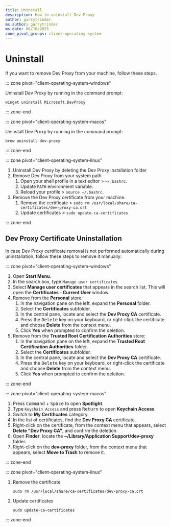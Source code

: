 ```yaml
---
title: Uninstall
description: How to uninstall Dev Proxy
author: garrytrinder
ms.author: garrytrinder
ms.date: 06/16/2025
zone_pivot_groups: client-operating-system
---
```


# Uninstall

If you want to remove Dev Proxy from your machine, follow these steps.

::: zone pivot="client-operating-system-windows"

Uninstall Dev Proxy by running in the command prompt:

```console
winget uninstall Microsoft.DevProxy
```

::: zone-end

::: zone pivot="client-operating-system-macos"

Uninstall Dev Proxy by running in the command prompt:

```console
brew uninstall dev-proxy
```

::: zone-end

::: zone pivot="client-operating-system-linux"

1. Uninstall Dev Proxy by deleting the Dev Proxy installation folder
1. Remove Dev Proxy from your system path
    1. Open your shell profile in a text editor > `~/.bashrc`.
    1. Update `PATH` environment variable.
    1. Reload your profile > `source ~/.bashrc`.
1. Remove the Dev Proxy certificate from your machine.
    1. Remove the certificate > `sudo rm /usr/local/share/ca-certificates/dev-proxy-ca.crt`
    1. Update certificates > `sudo update-ca-certificates`

::: zone-end

## Dev Proxy Certificate Uninstallation

In case Dev Proxy certificate removal is not performed automatically during uninstallation, follow these steps to remove it manually:

::: zone pivot="client-operating-system-windows"

1. Open **Start Menu**.
1. In the search box, type `Manage user certificates`.
1. Select **Manage user certificates** that appears in the search list. This will open the **Certificates - Current User** window.
1. Remove from the **Personal** store:
    1. In the navigation pane on the left, expand the **Personal** folder.
    1. Select the **Certificates** subfolder.
    1. In the central pane, locate and select the **Dev Proxy CA** certificate.
    1. Press the <kbd>Delete</kbd> key on your keyboard, or right-click the certificate and choose **Delete** from the context menu.
    1. Click **Yes** when prompted to confirm the deletion.
1. Remove from the **Trusted Root Certification Authorities** store:
    1. In the navigation pane on the left, expand the **Trusted Root Certification Authorities** folder.
    1. Select the **Certificates** subfolder.
    1. In the central pane, locate and select the **Dev Proxy CA** certificate.
    1. Press the <kbd>Delete</kbd> key on your keyboard, or right-click the certificate and choose **Delete** from the context menu.
    1. Click **Yes** when prompted to confirm the deletion.

::: zone-end

::: zone pivot="client-operating-system-macos"

1. Press <kbd>Command</kbd> + <kbd>Space</kbd> to open **Spotlight**.
1. Type `Keychain Access` and press <kbd>Return</kbd> to open **Keychain Access**.
1. Switch to **My Certificates** category.
1. In the list of certificates, find the **Dev Proxy CA** certificate.
1. Right-click on the certificate, from the context menu that appears, select **Delete "Dev Proxy CA"**, and confirm the deletion.
1. Open **Finder**, locate the **~/Library/Application Support/dev-proxy** folder.
1. Right-click on the **dev-proxy** folder, from the context menu that appears, select **Move to Trash** to remove it.

::: zone-end

::: zone pivot="client-operating-system-linux"

1. Remove the certificate

    ```console
    sudo rm /usr/local/share/ca-certificates/dev-proxy-ca.crt
    ```

1. Update certificates

    ```console
    sudo update-ca-certificates
    ```

::: zone-end
